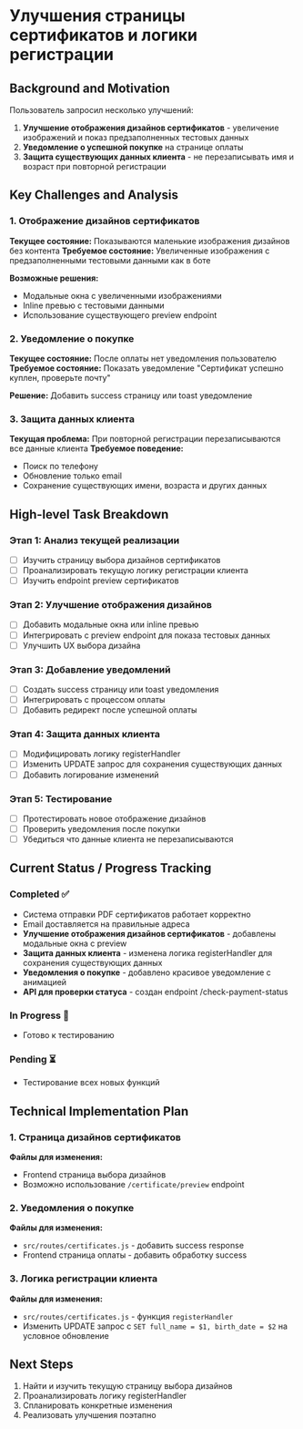 # Улучшения страницы сертификатов и логики регистрации

## Background and Motivation

Пользователь запросил несколько улучшений:

1. **Улучшение отображения дизайнов сертификатов** - увеличение изображений и показ предзаполненных тестовых данных
2. **Уведомление о успешной покупке** на странице оплаты
3. **Защита существующих данных клиента** - не перезаписывать имя и возраст при повторной регистрации

## Key Challenges and Analysis

### 1. Отображение дизайнов сертификатов

**Текущее состояние:** Показываются маленькие изображения дизайнов без контента
**Требуемое состояние:** Увеличенные изображения с предзаполненными тестовыми данными как в боте

**Возможные решения:**
- Модальные окна с увеличенными изображениями
- Inline превью с тестовыми данными
- Использование существующего preview endpoint

### 2. Уведомление о покупке

**Текущее состояние:** После оплаты нет уведомления пользователю
**Требуемое состояние:** Показать уведомление "Сертификат успешно куплен, проверьте почту"

**Решение:** Добавить success страницу или toast уведомление

### 3. Защита данных клиента

**Текущая проблема:** При повторной регистрации перезаписываются все данные клиента
**Требуемое поведение:** 
- Поиск по телефону
- Обновление только email
- Сохранение существующих имени, возраста и других данных

## High-level Task Breakdown

### Этап 1: Анализ текущей реализации
- [ ] Изучить страницу выбора дизайнов сертификатов
- [ ] Проанализировать текущую логику регистрации клиента
- [ ] Изучить endpoint preview сертификатов

### Этап 2: Улучшение отображения дизайнов
- [ ] Добавить модальные окна или inline превью
- [ ] Интегрировать с preview endpoint для показа тестовых данных
- [ ] Улучшить UX выбора дизайна

### Этап 3: Добавление уведомлений
- [ ] Создать success страницу или toast уведомления
- [ ] Интегрировать с процессом оплаты
- [ ] Добавить редирект после успешной оплаты

### Этап 4: Защита данных клиента
- [ ] Модифицировать логику registerHandler
- [ ] Изменить UPDATE запрос для сохранения существующих данных
- [ ] Добавить логирование изменений

### Этап 5: Тестирование
- [ ] Протестировать новое отображение дизайнов
- [ ] Проверить уведомления после покупки
- [ ] Убедиться что данные клиента не перезаписываются

## Current Status / Progress Tracking

### Completed ✅
- Система отправки PDF сертификатов работает корректно
- Email доставляется на правильные адреса
- **Улучшение отображения дизайнов сертификатов** - добавлены модальные окна с preview
- **Защита данных клиента** - изменена логика registerHandler для сохранения существующих данных
- **Уведомления о покупке** - добавлено красивое уведомление с анимацией
- **API для проверки статуса** - создан endpoint /check-payment-status

### In Progress 🔄
- Готово к тестированию

### Pending ⏳
- Тестирование всех новых функций

## Technical Implementation Plan

### 1. Страница дизайнов сертификатов
**Файлы для изменения:**
- Frontend страница выбора дизайнов
- Возможно использование `/certificate/preview` endpoint

### 2. Уведомления о покупке
**Файлы для изменения:**
- `src/routes/certificates.js` - добавить success response
- Frontend страница оплаты - добавить обработку success

### 3. Логика регистрации клиента
**Файлы для изменения:**
- `src/routes/certificates.js` - функция `registerHandler`
- Изменить UPDATE запрос с `SET full_name = $1, birth_date = $2` на условное обновление

## Next Steps

1. Найти и изучить текущую страницу выбора дизайнов
2. Проанализировать логику registerHandler
3. Спланировать конкретные изменения
4. Реализовать улучшения поэтапно